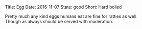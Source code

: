 Title: Egg
Date: 2016-11-07
State: good
Short: Hard boiled 

Pretty much any kind eggs humans eat are fine for ratties as well.  
Though as always should be served with moderation.
